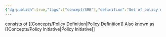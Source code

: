```yaml
---
{"dg-publish":true,"tags":["concept/SRE"],"definition":"Set of policy defitions","permalink":"/concepts/policy-set/","dgPassFrontmatter":true}
---
```


consists of [[Concepts/Policy Definition\|Policy Definition]]
Also known as [[Concepts/Policy Initiative\|Policy Initiative]]